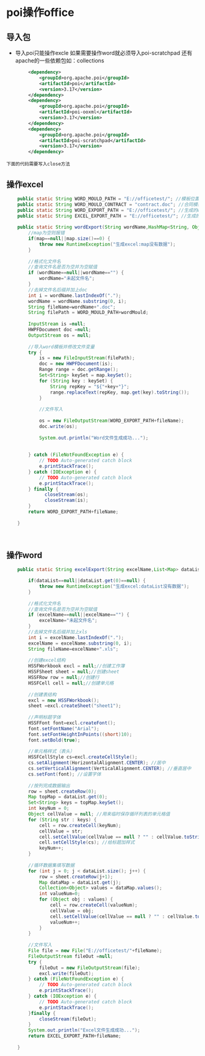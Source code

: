 # poi操作office

## 导入包
* 导入poi只能操作excle 如果需要操作word就必须导入poi-scratchpad 还有apache的一些依赖包如：collections
```xml
		<dependency>
		    <groupId>org.apache.poi</groupId>
		    <artifactId>poi</artifactId>
		    <version>3.17</version>
		</dependency>
		<dependency>
		    <groupId>org.apache.poi</groupId>
		    <artifactId>poi-ooxml</artifactId>
		    <version>3.17</version>
		</dependency>
		<dependency>
			<groupId>org.apache.poi</groupId>
			<artifactId>poi-scratchpad</artifactId>
			<version>3.17</version>
		</dependency>
```

```下面的代码需要写入close方法```
## 操作excel

```java
	public static String WORD_MOULD_PATH = "E://officetest/"; //模板位置
	public static String WORD_MOULD_CONTRACT = "contract.doc"; //合同模板
	public static String WORD_EXPORT_PATH = "E://officetest/"; //生成的word存储位置
	public static String EXCEL_EXPORT_PATH = "E://officetest/"; //生成的excel存储位置
  
  	public static String wordExport(String wordName,HashMap<String, Object> map,String wordMould) {
		//map为空则报错
		if(map==null||map.size()==0) {
			throw new RuntimeException("生成excel:map没有数据");
		}
		
		//格式化文件名
		//查询文件名是否为空并为空赋值
		if (wordName==null||wordName=="") {
			wordName="未起文件名";
		}		
		//去掉文件名后缀并加上doc
		int i = wordName.lastIndexOf(".");
		wordName = wordName.substring(0, i);
		String fileName=wordName+".doc";
		String filePath = WORD_MOULD_PATH+wordMould;
				
		InputStream is =null; 
		HWPFDocument doc =null;
		OutputStream os = null;
		
		//导入word模板并修改文件变量
		try {
			is = new FileInputStream(filePath);
			doc = new HWPFDocument(is);
			Range range = doc.getRange();
			Set<String> keySet = map.keySet();
			for (String key : keySet) {
				String repKey = "${"+key+"}";
				range.replaceText(repKey, map.get(key).toString());
			}
			
			//文件写入
		
			os = new FileOutputStream(WORD_EXPORT_PATH+fileName);
			doc.write(os);
			
			System.out.println("Word文件生成成功...");  
			
			
		} catch (FileNotFoundException e) {
			// TODO Auto-generated catch block
			e.printStackTrace();
		} catch (IOException e) {
			// TODO Auto-generated catch block
			e.printStackTrace();
		} finally {
		      closeStream(os);    
		      closeStream(is);   
		}
		return WORD_EXPORT_PATH+fileName; 
		
	}
	
  

```



## 操作word
```java
	public static String excelExport(String excelName,List<Map> dataList) {

		if(dataList==null||dataList.get(0)==null) {
			throw new RuntimeException("生成excel:dataList没有数据");
		}
		
		//格式化文件名
		//查询文件名是否为空并为空赋值
		if (excelName==null||excelName=="") {
			excelName="未起文件名";
		}		
		//去掉文件名后缀并加上xls
		int i = excelName.lastIndexOf(".");
		excelName = excelName.substring(0, i);
		String fileName=excelName+".xls";
		
		//创建excel结构
		HSSFWorkbook excl = null;//创建工作簿
		HSSFSheet sheet = null;//创建sheet  
		HSSFRow row = null;//创建行
		HSSFCell cell = null;//创建单元格
		
		//创建表结构
		excl = new HSSFWorkbook();	
		sheet =excl.createSheet("sheet1"); 
		
		//声明标题字体
		HSSFFont font=excl.createFont();
		font.setFontName("Arial");
		font.setFontHeightInPoints((short)10);
		font.setBold(true);
		
		//单元格样式（表头）
		HSSFCellStyle cs=excl.createCellStyle();
		cs.setAlignment(HorizontalAlignment.CENTER); //居中
		cs.setVerticalAlignment(VerticalAlignment.CENTER); //垂直居中
		cs.setFont(font); //设置字体
				
		//按列完成数据输出
		row = sheet.createRow(0);
		Map topMap = dataList.get(0);
		Set<String> keys = topMap.keySet();
		int keyNum = 0; 
		Object cellValue = null; //用来临时保存循环列表的单元格值
		for (String str : keys) {
			cell = row.createCell(keyNum);
			cellValue = str;
			cell.setCellValue(cellValue == null ? "" : cellValue.toString());
			cell.setCellStyle(cs); //给标题加样式
			keyNum++;
		}
		
		//循环数据集填写数据
		for (int j = 0; j < dataList.size(); j++) {
			row = sheet.createRow(j+1);
			Map dataMap = dataList.get(j);
			Collection<Object> values = dataMap.values();
			int valueNum=0;
			for (Object obj : values) {
				cell = row.createCell(valueNum);
				cellValue = obj;
				cell.setCellValue(cellValue == null ? "" : cellValue.toString());
				valueNum++;
			}			
		}
				
		//文件写入
		File file = new File("E://officetest/"+fileName);
		FileOutputStream fileOut =null;
		try {
			fileOut = new FileOutputStream(file);
			excl.write(fileOut);
		} catch (FileNotFoundException e) {
			// TODO Auto-generated catch block
			e.printStackTrace();
		} catch (IOException e) {
			// TODO Auto-generated catch block
			e.printStackTrace();
		}finally {
			closeStream(fileOut);
		}
		System.out.println("Excel文件生成成功...");
		return EXCEL_EXPORT_PATH+fileName;
		
	}



```
